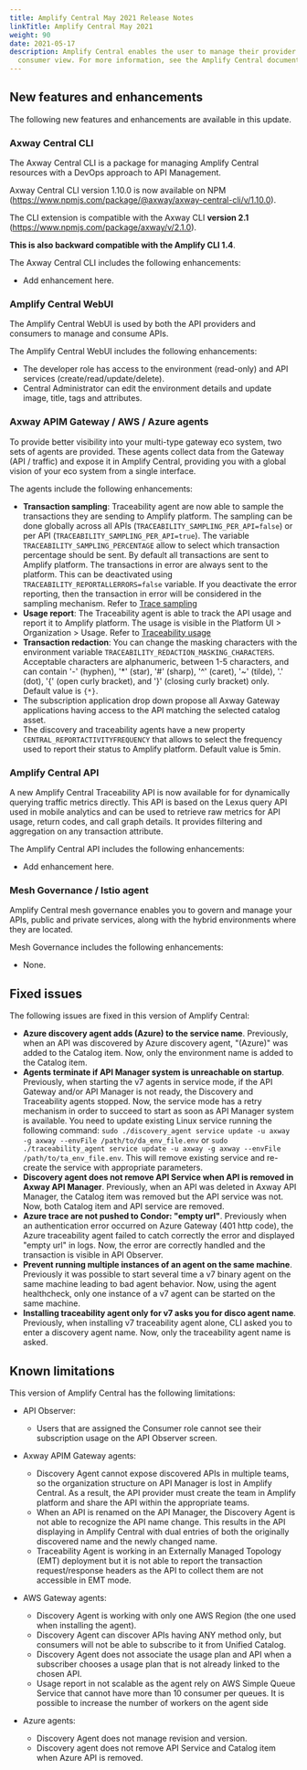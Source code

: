 ```yaml
---
title: Amplify Central May 2021 Release Notes
linkTitle: Amplify Central May 2021
weight: 90
date: 2021-05-17
description: Amplify Central enables the user to manage their provider /
  consumer view. For more information, see the Amplify Central documentation.
---
```

## New features and enhancements

The following new features and enhancements are available in this update.

### Axway Central CLI

The Axway Central CLI is a package for managing Amplify Central resources with a DevOps approach to API Management.

Axway Central CLI version 1.10.0 is now available on NPM (<https://www.npmjs.com/package/@axway/axway-central-cli/v/1.10.0>).

The CLI extension is compatible with the Axway CLI **version 2.1** (<https://www.npmjs.com/package/axway/v/2.1.0>).

**This is also backward compatible with the Amplify CLI 1.4**.

The Axway Central CLI includes the following enhancements:

* Add enhancement here.

### Amplify Central WebUI

The Amplify Central WebUI is used by both the API providers and consumers to manage and consume APIs.

The Amplify Central WebUI includes the following enhancements:  

* The developer role has access to the environment (read-only) and API services (create/read/update/delete).
* Central Administrator can edit the environment details and update image, title, tags and attributes.

### Axway APIM Gateway / AWS / Azure agents

To provide better visibility into your multi-type gateway eco system, two sets of agents are provided. These agents collect data from the Gateway (API / traffic) and expose it in Amplify Central, providing you with a global vision of your eco system from a single interface.

The agents include the following enhancements:

* **Transaction sampling**: Traceability agent are now able to sample the transactions they are sending to Amplify platform. The sampling can be done globally across all APIs (`TRACEABILITY_SAMPLING_PER_API=false`) or per API (`TRACEABILITY_SAMPLING_PER_API=true`). The variable `TRACEABILITY_SAMPLING_PERCENTAGE` allow to select which transaction percentage should be sent. By default all transactions are sent to Amplify platform. The transactions in error are always sent to the platform. This can be deactivated using `TRACEABILITY_REPORTALLERRORS=false` variable. If you deactivate the error reporting, then the transaction in error will be considered in the sampling mechanism. Refer to [Trace sampling](/docs/central/connected_agent_common_reference/trace_sampling)
* **Usage report**: The Traceability agent is able to track the API usage and report it to Amplify platform. The usage is visible in the Platform UI > Organization > Usage. Refer to [Traceability usage](/docs/central/connected_agent_common_reference/trace_sampling)
* **Transaction redaction**: You can change the masking characters with the environment variable `TRACEABILITY_REDACTION_MASKING_CHARACTERS`. Acceptable characters are alphanumeric, between 1-5 characters, and can contain '-' (hyphen), '*' (star), '#' (sharp), '^' (caret), '~' (tilde), '.' (dot), '{' (open curly bracket), and '}' (closing curly bracket) only. Default value is `{*}`.
* The subscription application drop down propose all Axway Gateway applications having access to the API matching the selected catalog asset.
* The discovery and traceability agents have a new property `CENTRAL_REPORTACTIVITYFREQUENCY` that allows to select the frequency used to report their status to Amplify platform. Default value is 5min.

### Amplify Central API

A new Amplify Central Traceability API is now available for for dynamically querying traffic metrics directly. This API is based on the Lexus query API used in mobile analytics and can be used to retrieve raw metrics for API usage, return codes, and call graph details. It provides filtering and aggregation on any transaction attribute.

The Amplify Central API includes the following enhancements:

* Add enhancement here.

### Mesh Governance / Istio agent

Amplify Central mesh governance enables you to govern and manage your APIs, public and private services, along with the hybrid environments where they are located.

Mesh Governance includes the following enhancements:

* None.

## Fixed issues

The following issues are fixed in this version of Amplify Central:

* **Azure discovery agent adds (Azure) to the service name**. Previously, when an API was discovered by Azure discovery agent, "(Azure)" was added to the Catalog item. Now, only the environment name is added to the Catalog item.
* **Agents terminate if API Manager system is unreachable on startup**. Previously, when starting the v7 agents in service mode, if the API Gateway and/or API Manager is not ready, the Discovery and Traceability agents stopped. Now, the service mode has a retry mechanism in order to succeed to start as soon as API Manager system is available. You need to update existing Linux service running the following command: `sudo ./discovery_agent service update -u axway -g axway --envFile /path/to/da_env_file.env` or `sudo ./traceability_agent service update -u axway -g axway --envFile /path/to/ta_env_file.env`. This will remove existing service and re-create the service with appropriate parameters.
* **Discovery agent does not remove API Service when API is removed in Axway API Manager**. Previously, when an API was deleted in Axway API Manager, the Catalog item was removed but the API service was not. Now, both Catalog item and API service are removed.
* **Azure trace are not pushed to Condor: "empty url"**. Previously when an authentication error occurred on Azure Gateway (401 http code), the Azure traceability agent failed to catch correctly the error and displayed "empty url" in logs. Now, the error are correctly handled and the transaction is visible in API Observer.
* **Prevent running multiple instances of an agent on the same machine**. Previously it was possible to start several time a v7 binary agent on the same machine leading to bad agent behavior. Now, using the agent healthcheck, only one instance of a v7 agent can be started on the same machine.
* **Installing traceability agent only for v7 asks you for disco agent name**. Previously, when installing v7 traceability agent alone, CLI asked you to enter a discovery agent name. Now, only the traceability agent name is asked.

## Known limitations

This version of Amplify Central has the following limitations:

* API Observer:

    * Users that are assigned the Consumer role cannot see their subscription usage on the API Observer screen.

* Axway APIM Gateway agents:

    * Discovery Agent cannot expose discovered APIs in multiple teams, so the organization structure on API Manager is lost in Amplify Central. As a result, the API provider must create the team in Amplify platform and share the API within the appropriate teams.
    * When an API is renamed on the API Manager, the Discovery Agent is not able to recognize the API name change. This results in the API displaying in Amplify Central with dual entries of both the originally discovered name and the newly changed name.
    * Traceability Agent is working in an Externally Managed Topology (EMT) deployment but it is not able to report the transaction request/response headers as the API to collect them are not accessible in EMT mode.

* AWS Gateway agents:

    * Discovery Agent is working with only one AWS Region (the one used when installing the agent).
    * Discovery Agent can discover APIs having ANY method only, but consumers will not be able to subscribe to it from Unified Catalog.
    * Discovery Agent does not associate the usage plan and API when a subscriber chooses a usage plan that is not already linked to the chosen API.
    * Usage report in not scalable as the agent rely on AWS Simple Queue Service that cannot have more than 10 consumer per queues. It is possible to increase the number of workers on the agent side

* Azure agents:

    * Discovery Agent does not manage revision and version.
    * Discovery agent does not remove API Service and Catalog item when Azure API is removed.
